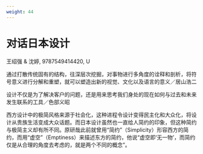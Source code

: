 ```yaml
---
weight: 44
---
```

# 对话日本设计

王绍强 & 沈婷, 9787549414420, U

通过打散传统固有的结构，往深层次挖掘，对事物进行多角度的诠释和剖析，将符号意义进行分解和重塑，就可以塑造出新的视觉、文化以及语言的意义／居山浩二

设计不仅是为了解决客户的问题，还是用来思考我们身处的现在如何与过去和未来发生联系的工具／色部义昭

西方设计中的极简风格来源于社会化，这种进程令设计变得民主化和大众化，将设计从贵族生活变成大众话题。而日本设计虽然也一直给人简约的印象，但这种简约与极简主义却有所不同。原研哉此前就曾用“简约”（Simplicity）形容西方的简约，而用“虚空”（Emptiness）来描述东方的简约，他说“虚空即‘无一物’，而简约仅是从合理的角度去考虑的，就是两个不同的概念”。
